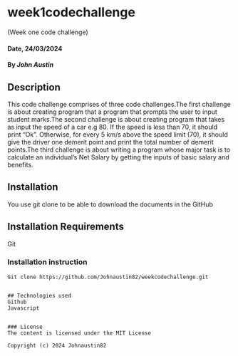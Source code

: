 # week1codechallenge
(Week one code challenge)

#### Date, 24/03/2024

#### By *John Austin*

## Description
This code challenge comprises of three code challenges.The first challenge is about creating program that a program that prompts the user to input student marks.The second challenge is about creating program that takes as input the speed of a car e.g 80. If the speed is less than 70, it should print “Ok”. Otherwise, for every 5 km/s above the speed limit (70), it should give the driver one demerit point and print the total number of demerit points.The third challenge is about writing a program whose major task is to calculate an individual’s Net Salary by getting the inputs of basic salary and benefits. 

## Installation
You use git clone to be able to download the documents in the GitHub

## Installation Requirements
Git

### Installation instruction
```
Git clone https://github.com/Johnaustin82/weekcodechallenge.git


## Technologies used
Github
Javascript


### License
The content is licensed under the MIT License

Copyright (c) 2024 Johnaustin82
